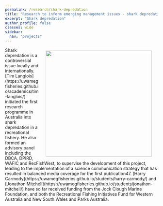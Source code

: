 ```yaml
---
permalink: /research/shark-depredation
title: "Research to inform emerging management issues - shark depredation"
excerpt: "Shark depredation"
author_profile: false
classes: wide
sidebar:
  nav: "projects"
---
```

<img class="philprofile" src='/images/1_interview.png' align='right' width="350" hspace="20" vspace="10">
Shark depredation is a controversial issue locally and internationally. [Tim Langlois](https://uwamegfisheries.github.io/academics/tim-langlois/) initiated the first research programme in Australia into shark depredation in a recreational fishery. He also formed an advisory panel including the DBCA, DPIRD, WAFIC and RecFishWest, to supervise the development of this project, leading to the implementation of a science communication strategy that has resulted in balanced media coverage for the first publication47. [Harry Carmody](https://uwamegfisheries.github.io/students/harry-carmody/) and [Jonathon Mitchell](https://uwamegfisheries.github.io/students/jonathon-mitchell/) have so far received funding from the Jock Clough Marine Foundation, and both the Recreational Fishing Initiatives Fund for Western Australia and New South Wales and Parks Australia.
